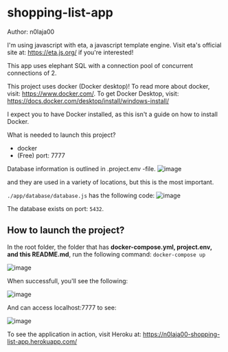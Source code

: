 # shopping-list-app

Author: n0laja00

I'm using javascript with eta, a javascript template engine. Visit eta's official site at: https://eta.js.org/ if you're interested!

This app uses elephant SQL with a connection pool of concurrent connections of 2.

This project uses docker (Docker desktop)! To read more about docker, visit: https://www.docker.com/. To get Docker Desktop, visit: https://docs.docker.com/desktop/install/windows-install/

I expect you to have Docker installed, as this isn't a guide on how to install Docker.

What is needed to launch this project? 
 - docker
 - (Free) port: 7777

Database information is outlined in .project.env -file. 
![image](https://user-images.githubusercontent.com/73889850/192112125-7c45127d-c340-4ebb-b981-b8f36b1a034f.png)

and they are used in a variety of locations, but this is the most important. 

```./app/database/database.js``` has the following code:
![image](https://user-images.githubusercontent.com/73889850/192112158-ccbe2a4a-4060-4b7d-bae0-08530d5815d3.png)

The database exists on port: ```5432```. 


## How to launch the project? 

In the root folder, the folder that has **docker-compose.yml, project.env, and this README.md**, run the following command: ```docker-compose up```

![image](https://user-images.githubusercontent.com/73889850/192112258-d7708b7b-1ac3-4848-8f78-9883f41c6480.png)

When successfull, you'll see the following:

![image](https://user-images.githubusercontent.com/73889850/192112299-3eb8afa0-6fb5-4199-a671-b918a3d288d9.png)

And can access localhost:7777 to see: 

![image](https://user-images.githubusercontent.com/73889850/192142816-aeaf2edc-93ed-4351-a42b-2beacdb385b8.png)

To see the application in action, visit Heroku at: https://n0laja00-shopping-list-app.herokuapp.com/

